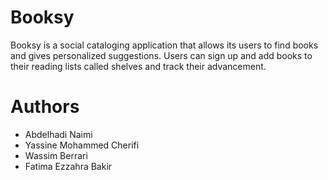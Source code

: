 # Booksy

Booksy is a social cataloging application that allows its users to find books and gives personalized suggestions. Users can sign up and add books to their reading lists called shelves and track their advancement.

# Authors
- Abdelhadi Naimi
- Yassine Mohammed Cherifi
- Wassim Berrari
- Fatima Ezzahra Bakir
